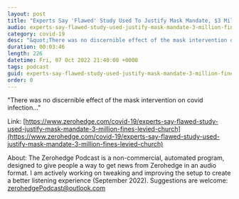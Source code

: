 ```yaml
---
layout: post
title: "Experts Say 'Flawed' Study Used To Justify Mask Mandate, $3 Million In Fines Levied At Church"
audio: experts-say-flawed-study-used-justify-mask-mandate-3-million-fines-levied-church-0
category: covid-19
desc: "&quot;There was no discernible effect of the mask intervention on covid infection...&quot;"
duration: 00:03:46
length: 226
datetime: Fri, 07 Oct 2022 21:40:00 +0000
tags: podcast
guid: experts-say-flawed-study-used-justify-mask-mandate-3-million-fines-levied-church-0
order: 0
---
```

&quot;There was no discernible effect of the mask intervention on covid infection...&quot;

Link: [https://www.zerohedge.com/covid-19/experts-say-flawed-study-used-justify-mask-mandate-3-million-fines-levied-church](https://www.zerohedge.com/covid-19/experts-say-flawed-study-used-justify-mask-mandate-3-million-fines-levied-church)

About: The Zerohedge Podcast is a non-commercial, automated program, designed to give people a way to get news from Zerohedge in an audio format.  I am actively working on tweaking and improving the setup to create a better listening experience (September 2022).  Suggestions are welcome: [zerohedgePodcast@outlook.com](mailto:zerohedgePodcast@outlook.com)